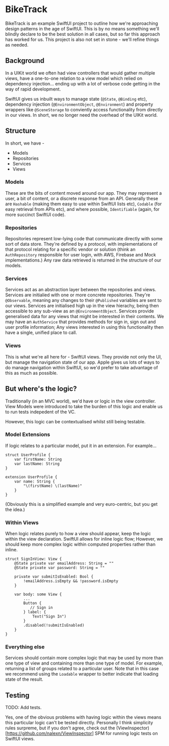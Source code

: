 #  BikeTrack

BikeTrack is an example SwiftUI project to outline how we're approaching design patterns in the age of SwiftUI.
This is by no means something we'll blindly declare to be the best solution in all cases, but so far this approach has worked for us. This project is also not set in stone - we'll refine things as needed.

## Background
In a UIKit world we often had view controllers that would gather multiple views, have a one-to-one relation to a view model which relied on dependency injection... ending up with a lot of verbose code getting in the way of rapid development.

SwiftUI gives us inbuilt ways to manage state (`@State`, `@Binding` etc), dependency injection (`@EnvironmentObject`, `@Environment`) and property wrappers like `@SceneStorage` to conviently access functionality from directly in our views. In short, we no longer need the overhead of the UIKit world.

## Structure
In short, we have -
* Models
* Repositories
* Services
* Views

### Models
These are the bits of content moved around our app. They may represent a user, a bit of content, or a discrete response from an API. Generally these are `Hashable` (making them easy to use within SwiftUI lists etc), `Codable` (for easy retrieval from APIs etc), and where possible, `Identifiable` (again, for more succinct SwiftUI code).

### Repositories
Repositories represent low-lying code that communicate directly with some sort of data store. They're defined by a protocol, with implementations of that protocol relating for a specific vendor or solution (think an `AuthRepository` responsible for user login, with AWS, Firebase and Mock implementations.) Any raw data retrieved is returned in the structure of our models.

### Services 
Services act as an abstraction layer between the repositories and views. Services are initialied with one or more concrete repositories. They're `@Observable`, meaning any changes to their `@Published` variables are sent to our views. Services are initialised high up in the view hierachy, being then accessible to any sub-view as an `@EnvironmentObject`. Services provide generalised data for any views that might be interested in their contents. We may have an `AuthService` that provides methods for sign in, sign out and user profile information; Any views interested in using this functionality then have a single, unified place to call.

### Views
This is what we're all here for - SwiftUI views. They provide not only the UI, but manage the navigation state of our app. Apple gives us lots of ways to do manage navigation within SwiftUI, so we'd prefer to take advantage of this as much as possible.

## But where's the logic?
Traditionally (in an MVC world), we'd have or logic in the view controller. View Models were introduced to take the burden of this logic and enable us to run tests indepedent of the VC.

However, this logic can be contextualised whilst still being testable.

### Model Extensions
If logic relates to a particular model, put it in an extension. For example...
```
struct UserProfile {
    var firstName: String
    var lastName: String
}

extension UserProfile {
    var name: String {
        "\(firstName) \(lastName)"
    }
}
```
(Obviously this is a simplified example and very euro-centric, but you get the idea.)

### Within Views
When logic relates purely to how a view should appear, keep the logic within the view declaration.
SwiftUI allows for inline logic flow; However, we should keep more complex logic within computed properties rather than inline.
```
struct SignInView: View {
    @State private var emailAddress: String = ""
    @State private var password: String = ""
    
    private var submitIsEnabled: Bool {
        !emailAddress.isEmpty && !password.isEmpty
    }
    
    var body: some View {
        ...
        Button {
           // Sign in
        } label: {
            Text("Sign In")
        }
        .disabled(!submitIsEnabled)
    }
}
```

### Everything else
Services should contain more complex logic that may be used by more than one type of view and containing more than one type of model. For example, returning a list of groups related to a particular user. Note that in this case we recommend using the `Loadable` wrapper to better indicate that loading state of the result.

## Testing
TODO: Add tests.

Yes, one of the obvious problems with having logic within the views means this particular logic can't be tested directly. 
Personally I think simplicity rules surpreme, but if you don't agree, check out the (ViewInspector)[https://github.com/nalexn/ViewInspector] SPM for running logic tests on SwiftUI views.

